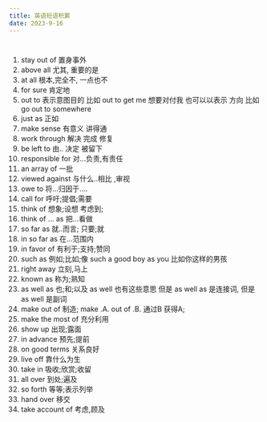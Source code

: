 ```yaml
---
title: 英语短语积累
date: 2023-9-16
---
```


# 

1. stay out of  置身事外
2. above all   尤其,  重要的是
3. at all 根本,完全不, 一点也不
4. for sure 肯定地
5. out to 表示意图目的  比如 out to get  me  想要对付我   也可以以表示 方向 比如  go out to somewhere
6. just as 正如
7. make sense 有意义 讲得通
8. work through 解决 完成 修复
9. be left to  由.. 决定    被留下
10. responsible for  对...负责,有责任
11. an array of 一批
12. viewed against 与什么..相比  ,审视
13. owe  to   将...归因于....
14. call for   呼吁;提倡;需要
15. think of 想象;设想  考虑到;
16. think of ... as  把...看做
17. so far as  就..而言; 只要;就
18. in so far as  在...范围内
19. in favor of  有利于;支持;赞同
20. such as  例如;比如;像      such a good boy as you  比如你这样的男孩
21. right away 立刻,马上
22. known as  称为;熟知
23. as well as  也;和;以及   as well 也有这些意思   但是  as well as 是连接词,  但是 as well 是副词
24. make out of  制造;    make .A. out of .B.   通过B 获得A;
25. make the most of   充分利用
26. show up  出现;露面
27. in advance 预先;提前
28. on good terms 关系良好
29. live off 靠什么为生
30. take in  吸收;欣赏;收留
31. all over 到处;遍及
32. so forth 等等;表示列举
33. hand over 移交   
34. take account of 考虑,顾及         



